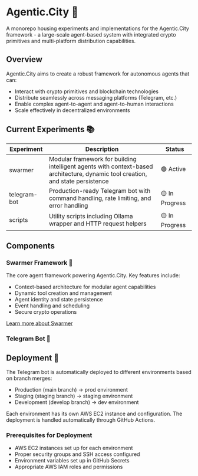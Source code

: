 # Agentic.City 🌆

A monorepo housing experiments and implementations for the Agentic.City framework - a large-scale agent-based system with integrated crypto primitives and multi-platform distribution capabilities.

## Overview

Agentic.City aims to create a robust framework for autonomous agents that can:
- Interact with crypto primitives and blockchain technologies
- Distribute seamlessly across messaging platforms (Telegram, etc.)
- Enable complex agent-to-agent and agent-to-human interactions
- Scale effectively in decentralized environments

## Current Experiments 📚

| Experiment | Description | Status |
|------------|-------------|---------|
| swarmer | Modular framework for building intelligent agents with context-based architecture, dynamic tool creation, and state persistence | 🟢 Active |
| telegram-bot | Production-ready Telegram bot with command handling, rate limiting, and error handling | 🟡 In Progress |
| scripts | Utility scripts including Ollama wrapper and HTTP request helpers | 🟡 In Progress |

## Components

### Swarmer Framework 🤖

The core agent framework powering Agentic.City. Key features include:
- Context-based architecture for modular agent capabilities
- Dynamic tool creation and management
- Agent identity and state persistence
- Event handling and scheduling
- Secure crypto operations

[Learn more about Swarmer](./swarmer/README.md)

### Telegram Bot 🤖

## Deployment 🚀

The Telegram bot is automatically deployed to different environments based on branch merges:

- Production (main branch) -> prod environment
- Staging (staging branch) -> staging environment
- Development (develop branch) -> dev environment

Each environment has its own AWS EC2 instance and configuration. The deployment is handled automatically through GitHub Actions.

### Prerequisites for Deployment

- AWS EC2 instances set up for each environment
- Proper security groups and SSH access configured
- Environment variables set up in GitHub Secrets
- Appropriate AWS IAM roles and permissions